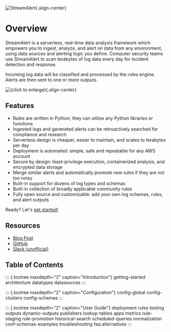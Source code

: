 ![StreamAlert](../images/sa-banner.png){.align-center}

# Overview

StreamAlert is a serverless, real-time data analysis framework which
empowers you to ingest, analyze, and alert on data from any environment,
using data sources and alerting logic you define. Computer security
teams use StreamAlert to scan terabytes of log data every day for
incident detection and response.

Incoming log data will be classified and processed by the rules engine.
Alerts are then sent to one or more outputs.

![(click to enlarge)](../images/sa-high-level-arch.png){.align-center}

## Features

-   Rules are written in Python; they can utilize any Python libraries
    or functions
-   Ingested logs and generated alerts can be retroactively searched for
    compliance and research
-   Serverless design is cheaper, easier to maintain, and scales to
    terabytes per day
-   Deployment is automated: simple, safe and repeatable for any AWS
    account
-   Secure by design: least-privilege execution, containerized analysis,
    and encrypted data storage
-   Merge similar alerts and automatically promote new rules if they are
    not too noisy
-   Built-in support for dozens of log types and schemas
-   Built-in collection of broadly applicable community rules
-   Fully open source and customizable: add your own log schemas, rules,
    and alert outputs

Ready? Let\'s [get started!](getting-started.html)

## Resources

-   [Blog Post](https://medium.com/@airbnbeng/e8619e3e5043)
-   [GitHub](https://github.com/airbnb/streamalert)
-   [Slack (unofficial)](https://streamalert.herokuapp.com)

## Table of Contents

::: {.toctree maxdepth="2" caption="Introduction"}
getting-started architecture datatypes datasources
:::

::: {.toctree maxdepth="2" caption="Configuration"}
config-global config-clusters config-schemas
:::

::: {.toctree maxdepth="2" caption="User Guide"}
deployment rules testing outputs dynamic-outputs publishers
lookup-tables apps metrics rule-staging rule-promotion historical-search
scheduled-queries normalization conf-schemas-examples troubleshooting
faq alternatives
:::
